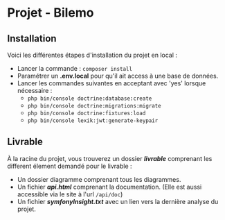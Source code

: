# Projet - Bilemo

## Installation

Voici les différentes étapes d'installation du projet en local :
- Lancer la commande : ```composer install```
- Paramétrer un __.env.local__ pour qu'il ait access à une base de données.
- Lancer les commandes suivantes en acceptant avec 'yes' lorsque nécessaire :
    - ```php bin/console doctrine:database:create```
    - ```php bin/console doctrine:migrations:migrate```
    - ```php bin/console doctrine:fixtures:load```
    - ```php bin/console lexik:jwt:generate-keypair```


## Livrable

À la racine du projet, vous trouverez un dossier ___livrable___ comprenant les different élement demandé pour le livrable :
- Un dossier diagramme comprenant tous les diagrammes.
- Un fichier ___api.html___ comprenant la documentation. (Elle est aussi accessible via le site à l'url ```/api/doc```)
- Un fichier ___symfonyInsight.txt___ avec un lien vers la dernière analyse du projet.
